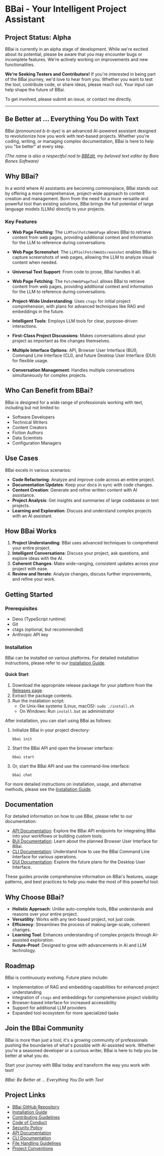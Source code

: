 # BBai - Your Intelligent Project Assistant

## Project Status: Alpha

BBai is currently in an alpha stage of development. While we're excited about its potential, please be aware that you may encounter bugs or incomplete features. We're actively working on improvements and new functionalities.

**We're Seeking Testers and Contributors!**
If you're interested in being part of the BBai journey, we'd love to hear from you. Whether you want to test the tool, contribute code, or share ideas, please reach out. Your input can help shape the future of BBai.

To get involved, please submit an issue, or contact me directly.

---

## Be Better at ... Everything You Do with Text

BBai _(pronounced b-b-aye)_ is an advanced AI-powered assistant designed to revolutionize how you work with text-based projects. Whether you're coding, writing, or managing complex documentation, BBai is here to help you "be better" at every step.

_(The name is also a respectful nod to [BBEdit](https://www.barebones.com/products/bbedit/index.html), my beloved text editor by Bare Bones Software)_


## Why BBai?

In a world where AI assistants are becoming commonplace, BBai stands out by offering a more comprehensive, project-wide approach to content creation and management. Born from the need for a more versatile and powerful tool than existing solutions, BBai brings the full potential of large language models (LLMs) directly to your projects.

### Key Features

- **Web Page Fetching**: The `LLMToolFetchWebPage` allows BBai to retrieve content from web pages, providing additional context and information for the LLM to reference during conversations.
- **Web Page Screenshot**: The `LLMToolFetchWebScreenshot` enables BBai to capture screenshots of web pages, allowing the LLM to analyze visual content when needed.

- **Universal Text Support**: From code to prose, BBai handles it all.
- **Web Page Fetching**: The `FetchWebPageTool` allows BBai to retrieve content from web pages, providing additional context and information for the LLM to reference during conversations.
- **Project-Wide Understanding**: Uses `ctags` for initial project comprehension, with plans for advanced techniques like RAG and embeddings in the future.
- **Intelligent Tools**: Employs LLM tools for clear, purpose-driven interactions.
- **First-Class Project Discussions**: Makes conversations about your project as important as the changes themselves.
- **Multiple Interface Options**: API, Browser User Interface (BUI), Command Line Interface (CLI), and future Desktop User Interface (DUI) for flexible usage.
- **Conversation Management**: Handles multiple conversations simultaneously for complex projects.

## Who Can Benefit from BBai?

BBai is designed for a wide range of professionals working with text, including but not limited to:

- Software Developers
- Technical Writers
- Content Creators
- Fiction Authors
- Data Scientists
- Configuration Managers

## Use Cases

BBai excels in various scenarios:

- **Code Refactoring**: Analyze and improve code across an entire project.
- **Documentation Updates**: Keep your docs in sync with code changes.
- **Content Creation**: Generate and refine written content with AI assistance.
- **Project Analysis**: Get insights and summaries of large codebases or text projects.
- **Learning and Exploration**: Discuss and understand complex projects with an AI assistant.

## How BBai Works

1. **Project Understanding**: BBai uses advanced techniques to comprehend your entire project.
2. **Intelligent Conversations**: Discuss your project, ask questions, and explore ideas with the AI.
3. **Coherent Changes**: Make wide-ranging, consistent updates across your project with ease.
4. **Review and Iterate**: Analyze changes, discuss further improvements, and refine your work.

## Getting Started

### Prerequisites

- Deno (TypeScript runtime)
- Git
- ctags (optional, but recommended)
- Anthropic API key

### Installation

BBai can be installed on various platforms. For detailed installation instructions, please refer to our [Installation Guide](INSTALL.md).

#### Quick Start

1. Download the appropriate release package for your platform from the [Releases page](https://github.com/BBai-Tips/bbai/releases).
2. Extract the package contents.
3. Run the installation script:
   - On Unix-like systems (Linux, macOS): `sudo ./install.sh`
   - On Windows: Run `install.bat` as administrator

After installation, you can start using BBai as follows:

1. Initialize BBai in your project directory:
   ```
   bbai init
   ```
2. Start the BBai API and open the browser interface:
   ```
   bbai start
   ```
3. Or, start the BBai API and use the command-line interface:
   ```
   bbai chat
   ```

For more detailed instructions on installation, usage, and alternative methods, please see the [Installation Guide](INSTALL.md).

## Documentation

For detailed information on how to use BBai, please refer to our documentation:

- [API Documentation](docs/API.md): Explore the BBai API endpoints for integrating BBai into your workflows or building custom tools.
- [BUI Documentation](docs/BUI.md): Learn about the planned Browser User Interface for BBai.
- [CLI Documentation](docs/CLI.md): Understand how to use the BBai Command Line Interface for various operations.
- [DUI Documentation](docs/DUI.md): Explore the future plans for the Desktop User Interface.

These guides provide comprehensive information on BBai's features, usage patterns, and best practices to help you make the most of this powerful tool.

## Why Choose BBai?

- **Holistic Approach**: Unlike auto-complete tools, BBai understands and reasons over your entire project.
- **Versatility**: Works with any text-based project, not just code.
- **Efficiency**: Streamlines the process of making large-scale, coherent changes.
- **Learning Tool**: Enhances understanding of complex projects through AI-assisted exploration.
- **Future-Proof**: Designed to grow with advancements in AI and LLM technology.

## Roadmap

BBai is continuously evolving. Future plans include:

- Implementation of RAG and embedding capabilities for enhanced project understanding
- Integration of `ctags` and embeddings for comprehensive project visibility
- Browser-based interface for increased accessibility
- Support for additional LLM providers
- Expanded tool ecosystem for more specialized tasks

## Join the BBai Community

BBai is more than just a tool; it's a growing community of professionals pushing the boundaries of what's possible with AI-assisted work. Whether you're a seasoned developer or a curious writer, BBai is here to help you be better at what you do.

Start your journey with BBai today and transform the way you work with text!

*BBai: Be Better at ... Everything You Do with Text*

## Project Links

- [BBai GitHub Repository](https://github.com/BBai-Tips/bbai)
- [Installation Guide](INSTALL.md)
- [Contributing Guidelines](docs/CONTRIBUTING.md)
- [Code of Conduct](docs/CODE_OF_CONDUCT.md)
- [Security Policy](docs/SECURITY.md)
- [API Documentation](docs/API.md)
- [CLI Documentation](docs/CLI.md)
- [File Handling Guidelines](docs/FILE_HANDLING.md)
- [Project Conventions](CONVENTIONS.md)
